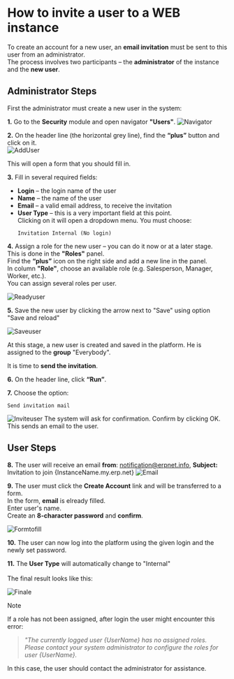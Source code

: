 # How to invite a user to a WEB instance

To create an account for a new user, an **email invitation** must be sent to this user from an administrator.  
The process involves two participants – the **administrator** of the instance and the **new user**.

## Administrator Steps

First the administrator must create a new user in the system:

**1.** Go to the **Security** module and open navigator **"Users"**.
![Navigator](pictures/navuser.png)


**2.** On the header line (the horizontal grey line), find the **“plus”** button and click on it.  
![AddUser](pictures/plususer.png)

This will open a form that you should fill in. 

**3.** Fill in several required fields:
   - **Login** – the login name of the user
   - **Name** – the name of the user
   - **Email** – a valid email address, to receive the invitation
   - **User Type** – this is a very important field at this point.  
     Clicking on it will open a dropdown menu. You must choose:  
     ```text
     Invitation Internal (No login)
     ```

**4.** Assign a role for the new user – you can do it now or at a later stage.  
   This is done in the **"Roles"** panel.  
   Find the **“plus”** icon on the right side and add a new line in the panel.  
   In column **"Role"**, choose an available role (e.g. Salesperson, Manager, Worker, etc.).  
   You can assign several roles per user.
   
![Readyuser](pictures/readyuser.png)

**5.** Save the new user by clicking the arrow next to "Save" using option "Save and reload"
   
![Saveuser](pictures/save.png)
   
At this stage, a new user is created and saved in the platform. He is assigned to the **group** "Everybody".
   
It is time to **send the invitation**.

**6.** On the header line, click **“Run”**.

**7.** Choose the option:  
   ```text
   Send invitation mail
   ```  
![Inviteuser](pictures/invite.png)
The system will ask for confirmation. Confirm by clicking OK. This sends an email to the user.

## User Steps

**8.** The user will receive an email **from**: notification@erpnet.info,  **Subject:**   Invitation to join {InstanceName.my.erp.net}
![Email](pictures/mailuser.png)
   
**9.** The user must click the **Create Account** link and will be transferred to a form.  
In the form, **email** is elready filled.<br>
Enter user's name.<br>
Create an **8-character password** and **confirm**.

![Formtofill](pictures/formfill.png)


**10.** The user can now log into the platform using the given login and the newly set password.

**11.** The **User Type** will automatically change to "Internal" <br><br>
The final result looks like this:

![Finale](pictures/finale.png)
  
> [!NOTE] 
If a role has not been assigned, after login the user might encounter this error:
> 
> _"The currently logged user {UserName} has no assigned roles.
> Please contact your system administrator to configure the roles for user {UserName}._

In this case, the user should contact the administrator for assistance.
   

